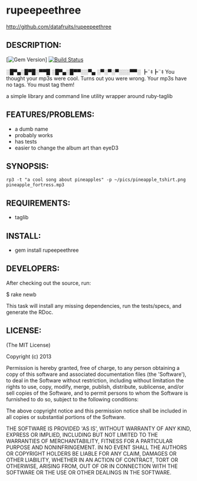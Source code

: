 # rupeepeethree

http://github.com/datafruits/rupeepeethree

## DESCRIPTION:

[![Gem Version](http://img.shields.io/gem/v/rupeepeethree.svg)]
[![Build Status](https://secure.travis-ci.org/datafruits/rupeepeethree.png?branch=master)](http://travis-ci.org/datafruits/rupeepeethree)

░█▀▄░█▀█░▀▀█
░█▀▄░█▀▀░░▀▄
░▀░▀░▀░░░▀▀░
┣¨ｷ┣¨ｷ
You thought your mp3s were cool. Turns out you were wrong. Your mp3s have no tags. You must tag them!

a simple library and command line utility wrapper around ruby-taglib

## FEATURES/PROBLEMS:

* a dumb name
* probably works
* has tests
* easier to change the album art than eyeD3

## SYNOPSIS:

`rp3 -t "a cool song about pineapples" -p ~/pics/pineapple_tshirt.png pineapple_fortress.mp3`

## REQUIREMENTS:

* taglib

## INSTALL:

* gem install rupeepeethree

## DEVELOPERS:

After checking out the source, run:

  $ rake newb

This task will install any missing dependencies, run the tests/specs,
and generate the RDoc.

## LICENSE:

(The MIT License)

Copyright (c) 2013

Permission is hereby granted, free of charge, to any person obtaining
a copy of this software and associated documentation files (the
'Software'), to deal in the Software without restriction, including
without limitation the rights to use, copy, modify, merge, publish,
distribute, sublicense, and/or sell copies of the Software, and to
permit persons to whom the Software is furnished to do so, subject to
the following conditions:

The above copyright notice and this permission notice shall be
included in all copies or substantial portions of the Software.

THE SOFTWARE IS PROVIDED 'AS IS', WITHOUT WARRANTY OF ANY KIND,
EXPRESS OR IMPLIED, INCLUDING BUT NOT LIMITED TO THE WARRANTIES OF
MERCHANTABILITY, FITNESS FOR A PARTICULAR PURPOSE AND NONINFRINGEMENT.
IN NO EVENT SHALL THE AUTHORS OR COPYRIGHT HOLDERS BE LIABLE FOR ANY
CLAIM, DAMAGES OR OTHER LIABILITY, WHETHER IN AN ACTION OF CONTRACT,
TORT OR OTHERWISE, ARISING FROM, OUT OF OR IN CONNECTION WITH THE
SOFTWARE OR THE USE OR OTHER DEALINGS IN THE SOFTWARE.
